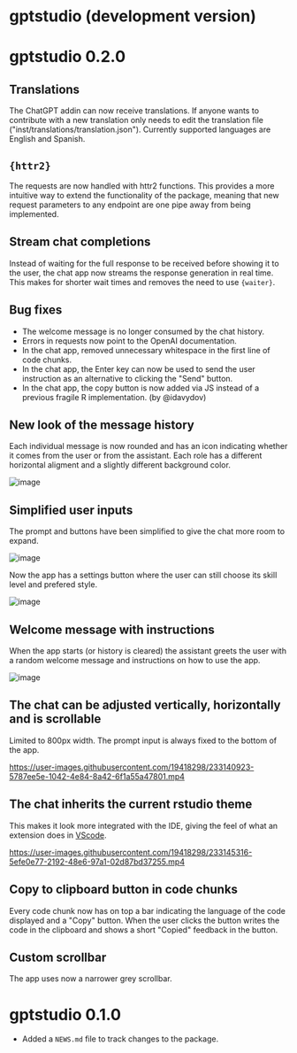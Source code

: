 # gptstudio (development version)

# gptstudio 0.2.0

## Translations

The ChatGPT addin can now receive translations. If anyone wants to contribute with a new translation only needs to edit the translation file ("inst/translations/translation.json"). Currently supported languages are English and Spanish. 

## `{httr2}`

The requests are now handled with httr2 functions. This provides a more intuitive way to extend the functionality of the package, meaning that new request parameters to any endpoint are one pipe away from being implemented.

## Stream chat completions

Instead of waiting for the full response to be received before showing it to the user, the chat app now streams the response generation in real time. This makes for shorter wait times and removes the need to use `{waiter}`.

## Bug fixes

- The welcome message is no longer consumed by the chat history.
- Errors in requests now point to the OpenAI documentation.
-   In the chat app, removed unnecessary whitespace in the first line of code chunks.
-   In the chat app, the Enter key can now be used to send the user instruction as an alternative to clicking the "Send" button.
-   In the chat app, the copy button is now added via JS instead of a previous fragile R implementation. (by @idavydov)

## New look of the message history

Each individual message is now rounded and has an icon indicating whether it comes from the user or from the assistant. Each role has a different horizontal aligment and a slightly different background color.

![image](https://user-images.githubusercontent.com/19418298/233134945-06311099-92c0-4f4f-b728-66eb37f67836.png)

## Simplified user inputs

The prompt and buttons have been simplified to give the chat more room to expand.

![image](https://user-images.githubusercontent.com/19418298/233137057-7d0991d8-ab56-4b7f-ae93-e88cba41e600.png)

Now the app has a settings button where the user can still choose its skill level and prefered style.

![image](https://user-images.githubusercontent.com/19418298/233137374-4593410a-3132-4c1a-a886-5fd4966cb7e5.png)

## Welcome message with instructions

When the app starts (or history is cleared) the assistant greets the user with a random welcome message and instructions on how to use the app.

![image](https://user-images.githubusercontent.com/19418298/233138306-675e8693-e44a-4266-a293-070460e39e36.png)

## The chat can be adjusted vertically, horizontally and is scrollable

Limited to 800px width. The prompt input is always fixed to the bottom of the app.

<https://user-images.githubusercontent.com/19418298/233140923-5787ee5e-1042-4e84-8a42-6f1a55a47801.mp4>

## The chat inherits the current rstudio theme

This makes it look more integrated with the IDE, giving the feel of what an extension does in [VScode](https://code.visualstudio.com/).

<https://user-images.githubusercontent.com/19418298/233145316-5efe0e77-2192-48e6-97a1-02d87bd37255.mp4>

## Copy to clipboard button in code chunks

Every code chunk now has on top a bar indicating the language of the code displayed and a "Copy" button. When the user clicks the button writes the code in the clipboard and shows a short "Copied" feedback in the button.

## Custom scrollbar

The app uses now a narrower grey scrollbar.

# gptstudio 0.1.0

-   Added a `NEWS.md` file to track changes to the package.
